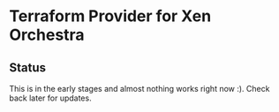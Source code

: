 # Terraform Provider for Xen Orchestra

## Status

This is in the early stages and almost nothing works right now :). Check back later for updates.
